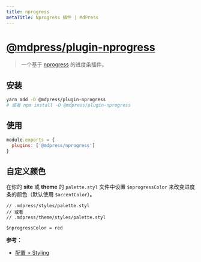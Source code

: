 ```yaml
---
title: nprogress
metaTitle: Nprogress 插件 | MdPress
---
```


# [@mdpress/plugin-nprogress](https://github.com/docschina/mdpress/tree/master/packages/%40mdpress/plugin-nprogress)

> 一个基于 [nprogress](https://github.com/rstacruz/nprogress) 的进度条插件。

## 安装

```bash
yarn add -D @mdpress/plugin-nprogress
# 或者 npm install -D @mdpress/plugin-nprogress
```

## 使用

```javascript
module.exports = {
  plugins: ['@mdpress/nprogress']
}
```

## 自定义颜色

在你的 __site__ 或 __theme__ 的 `palette.styl` 文件中设置 `$nprogressColor` 来改变进度条的颜色（默认使用 `$accentColor`）。

```stylus
// .mdpress/styles/palette.styl
// 或者
// .mdpress/theme/styles/palette.styl

$nprogressColor = red
```

__参考：__

- [配置 > Styling](../../config/README.md#styling)
